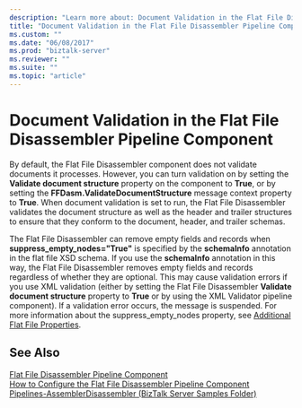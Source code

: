 ```yaml
---
description: "Learn more about: Document Validation in the Flat File Disassembler Pipeline Component"
title: "Document Validation in the Flat File Disassembler Pipeline Component"
ms.custom: ""
ms.date: "06/08/2017"
ms.prod: "biztalk-server"
ms.reviewer: ""
ms.suite: ""
ms.topic: "article"
---
```

# Document Validation in the Flat File Disassembler Pipeline Component
By default, the Flat File Disassembler component does not validate documents it processes. However, you can turn validation on by setting the **Validate document structure** property on the component to **True**, or by setting the **FFDasm.ValidateDocumentStructure** message context property to **True**. When document validation is set to run, the Flat File Disassembler validates the document structure as well as the header and trailer structures to ensure that they conform to the document, header, and trailer schemas.  
  
 The Flat File Disassembler can remove empty fields and records when **suppress_empty_nodes="True"** is specified by the **schemaInfo** annotation in the flat file XSD schema. If you use the **schemaInfo** annotation in this way, the Flat File Disassembler removes empty fields and records regardless of whether they are optional. This may cause validation errors if you use XML validation (either by setting the Flat File Disassembler **Validate document structure** property to **True** or by using the XML Validator pipeline component). If a validation error occurs, the message is suspended. For more information about the suppress_empty_nodes property, see [Additional Flat File Properties](../core/additional-flat-file-properties.md).  
  
## See Also  
 [Flat File Disassembler Pipeline Component](../core/flat-file-disassembler-pipeline-component.md)   
 [How to Configure the Flat File Disassembler Pipeline Component](../core/how-to-configure-the-flat-file-disassembler-pipeline-component.md)   
 [Pipelines-AssemblerDisassembler (BizTalk Server Samples Folder)](../core/pipelines-assemblerdisassembler-biztalk-server-samples-folder.md)

